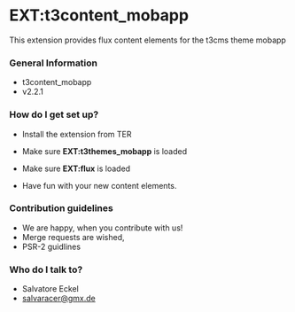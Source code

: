 # EXT:t3content_mobapp #

This extension provides flux content elements for the t3cms theme mobapp

### General Information ###

* t3content_mobapp
* v2.2.1

### How do I get set up? ###

* Install the extension from TER
* Make sure **EXT:t3themes_mobapp** is loaded
* Make sure **EXT:flux** is loaded


* Have fun with your new content elements.

### Contribution guidelines ###

* We are happy, when you contribute with us!
* Merge requests are wished,
* PSR-2 guidlines

### Who do I talk to? ###

* Salvatore Eckel
* salvaracer@gmx.de
